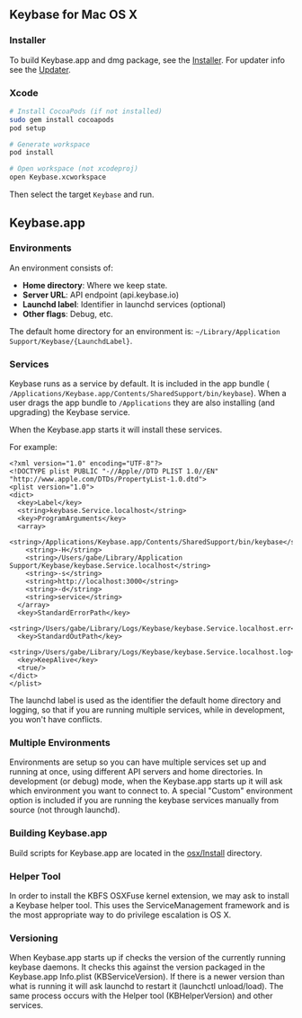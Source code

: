 ## Keybase for Mac OS X

### Installer

To build Keybase.app and dmg package, see the [Installer](https://github.com/keybase/client/tree/master/osx/Install/README.md). For updater info see the [Updater](https://github.com/keybase/client/tree/master/osx/Install/Updater/README.md).

### Xcode

```sh
# Install CocoaPods (if not installed)
sudo gem install cocoapods
pod setup

# Generate workspace
pod install

# Open workspace (not xcodeproj)
open Keybase.xcworkspace
```

Then select the target ```Keybase``` and run.

## Keybase.app

### Environments

An environment consists of:

* **Home directory**: Where we keep state.
* **Server URL**: API endpoint (api.keybase.io)
* **Launchd label**: Identifier in launchd services (optional)
* **Other flags**: Debug, etc.

The default home directory for an environment is: `~/Library/Application Support/Keybase/{LaunchdLabel}`.

### Services

Keybase runs as a service by default. It is included in the app bundle ( `/Applications/Keybase.app/Contents/SharedSupport/bin/keybase`). When a user drags the app bundle to `/Applications` they are also installing (and upgrading) the Keybase service.

When the Keybase.app starts it will install these services.

For example:

```plist
<?xml version="1.0" encoding="UTF-8"?>
<!DOCTYPE plist PUBLIC "-//Apple//DTD PLIST 1.0//EN" "http://www.apple.com/DTDs/PropertyList-1.0.dtd">
<plist version="1.0">
<dict>
  <key>Label</key>
  <string>keybase.Service.localhost</string>
  <key>ProgramArguments</key>
  <array>
    <string>/Applications/Keybase.app/Contents/SharedSupport/bin/keybase</string>
    <string>-H</string>
    <string>/Users/gabe/Library/Application Support/Keybase/keybase.Service.localhost</string>
    <string>-s</string>
    <string>http://localhost:3000</string>
    <string>-d</string>
    <string>service</string>
  </array>
  <key>StandardErrorPath</key>
  <string>/Users/gabe/Library/Logs/Keybase/keybase.Service.localhost.err</string>
  <key>StandardOutPath</key>
  <string>/Users/gabe/Library/Logs/Keybase/keybase.Service.localhost.log</string>
  <key>KeepAlive</key>
  <true/>
</dict>
</plist>
```

The launchd label is used as the identifier the default home directory and logging, so that if you are running multiple services, while in development, you won't have conflicts.

### Multiple Environments

Environments are setup so you can have multiple services set up and running at once, using different API servers and home directories. In development (or debug) mode, when the Keybase.app starts up it will ask which environment you want to connect to. A special "Custom" environment option is included if you are running the keybase services manually from source (not through launchd).

### Building Keybase.app

Build scripts for Keybase.app are located in the [osx/Install](osx/Install/README.md) directory.

### Helper Tool

In order to install the KBFS OSXFuse kernel extension, we may ask to install a Keybase helper tool. This uses the ServiceManagement framework and is the most appropriate way to do privilege escalation is OS X.

### Versioning

When Keybase.app starts up if checks the version of the currently running keybase daemons. It checks this against the version packaged in the Keybase.app Info.plist (KBServiceVersion). If there is a newer version than what is running it will ask launchd to restart it (launchctl unload/load). The same process occurs with the Helper tool (KBHelperVersion) and other services.

